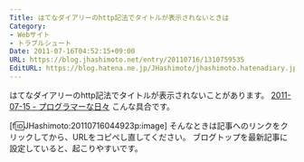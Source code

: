 ```yaml
---
Title: はてなダイアリーのhttp記法でタイトルが表示されないときは
Category:
- Webサイト
- トラブルシュート
Date: 2011-07-16T04:52:15+09:00
URL: https://blog.jhashimoto.net/entry/20110716/1310759535
EditURL: https://blog.hatena.ne.jp/JHashimoto/jhashimoto.hatenadiary.jp/atom/entry/12921228815717257495
---
```


はてなダイアリーのhttp記法でタイトルが表示されないことがあります。
<a href="http://d.hatena.ne.jp/JHashimoto/20110715" rel="nofollow">2011-07-15 - プログラマーな日々</a>
こんな具合です。


[f:id:JHashimoto:20110716044923p:image]
そんなときは記事へのリンクをクリックしてから、URLをコピペし直してください。
ブログトップを最新記事に設定していると、起こりやすいです。
